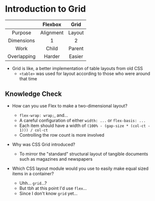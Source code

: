 # Introduction to Grid

|             |  Flexbox  |  Grid  |
| :---------: | :-------: | :----: |
|   Purpose   | Alignment | Layout |
| Dimensions  |     1     |   2    |
|    Work     |   Child   | Parent |
| Overlapping |  Harder   | Easier |

- Grid is like, a better implementation of table layouts from old CSS
  - `<table>` was used for layout according to those who were around that time

## Knowledge Check

- How can you use Flex to make a two-dimensional layout?

  - `flex-wrap: wrap;`, and...
  - A careful configuration of either `width: ...` or `flex-basis: ...`
  - Each item should have a width of `(100% - (gap-size * (col-ct - 1))) / col-ct`
  - Controlling the row count is more involved

- Why was CSS Grid introduced?

  - To mirror the "standard" structural layout of tangible documents such as magazines and newspapers

- Which CSS layout module would you use to easily make equal sized items in a container?

  - Uhh... `grid`...?
  - But tbh at this point I'd use `flex`...
  - Since I don't know `grid` yet...
